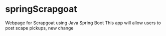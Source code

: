# springScrapgoat
Webpage for Scrapgoat using Java Spring Boot
This app will allow users to post scape pickups, new change
